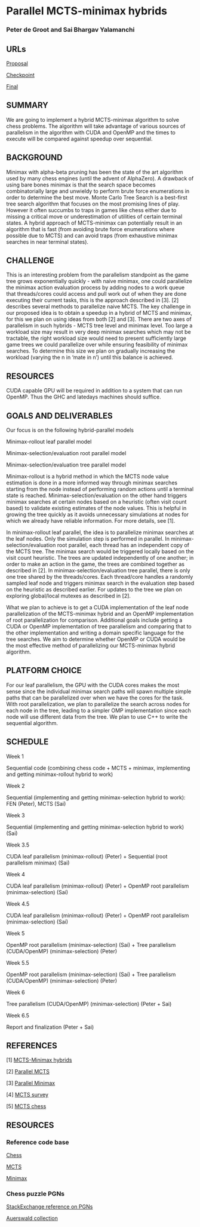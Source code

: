 # Parallel MCTS-minimax hybrids
### Peter de Groot and Sai Bhargav Yalamanchi

## URLs 
[Proposal](https://github.com/ysaibhargav/parallel-mcts-minimax-hybrids/blob/master/reports/Project_Proposal.pdf)

[Checkpoint](https://github.com/ysaibhargav/parallel-mcts-minimax-hybrids/blob/master/reports/Project_Checkpoint.pdf)

[Final](https://github.com/ysaibhargav/parallel-mcts-minimax-hybrids/blob/master/reports/Project_Final.pdf)

## SUMMARY
We are going to implement a hybrid MCTS-minimax algorithm to solve chess problems. The algorithm will take advantage of various sources of parallelism in the algorithm with CUDA and OpenMP and the times to execute will be compared against speedup over sequential.

## BACKGROUND
Minimax with alpha-beta pruning has been the state of the art algorithm used by many chess engines (until the advent of AlphaZero). A drawback of using bare bones minimax is that the search space becomes combinatorially large and unwieldy to perform brute force enumerations in order to determine the best move. Monte Carlo Tree Search is a best-first tree search algorithm that focuses on the most promising lines of play. However it often succumbs to traps in games like chess either due to missing a critical move or underestimation of utilities of certain terminal states. A hybrid approach of MCTS-minimax can potentially result in an algorithm that is fast (from avoiding brute force enumerations where possible due to MCTS) and can avoid traps (from exhaustive minimax searches in near terminal states).

## CHALLENGE
This is an interesting problem from the parallelism standpoint as the game tree grows exponentially quickly - with naive minimax, one could parallelize the minimax action evaluation process by adding nodes to a work queue that threads/cores could access and pull work out of when they are done executing their current tasks, this is the approach described in [3]. [2] describes several methods to parallelize naive MCTS. The key challenge in our proposed idea is to obtain a speedup in a hybrid of MCTS and minimax, for this we plan on using ideas from both [2] and [3]. There are two axes of parallelism in such hybrids - MCTS tree level and minimax level. Too large a workload size may result in very deep minimax searches which may not be tractable, the right workload size would need to present sufficiently large game trees we could parallelize over while ensuring feasibility of minimax searches. To determine this size we plan on gradually increasing the workload (varying the n in ‘mate in n’) until this balance is achieved.

## RESOURCES
CUDA capable GPU will be required in addition to a system that can run OpenMP. Thus the GHC and latedays machines should suffice.

## GOALS AND DELIVERABLES
Our focus is on the following hybrid-parallel models

Minimax-rollout leaf parallel model

Minimax-selection/evaluation root parallel model

Minimax-selection/evaluation tree parallel model

Minimax-rollout is a hybrid method in which the MCTS node value estimation is done in a more informed way through minimax searches starting from the node instead of performing random actions until a terminal state is reached. Minimax-selection/evaluation on the other hand triggers minimax searches at certain nodes based on a heuristic (often visit count based) to validate existing estimates of the node values. This is helpful in growing the tree quickly as it avoids unnecessary simulations at nodes for which we already have reliable information. For more details, see [1].

In minimax-rollout leaf parallel, the idea is to parallelize minimax searches at the leaf nodes. Only the simulation step is performed in parallel. In minimax-selection/evaluation root parallel, each thread has an independent copy of the MCTS tree. The minimax search would be triggered locally based on the visit count heuristic. The trees are updated independently of one another; in order to make an action in the game, the trees are combined together as described in [2]. In minimax-selection/evaluation tree parallel, there is only one tree shared by the threads/cores. Each thread/core handles a randomly sampled leaf node and triggers minimax search in the evaluation step based on the heuristic as described earlier. For updates to the tree we plan on exploring global/local mutexes as described in [2].

What we plan to achieve is to get a CUDA implementation of the leaf node parallelization of the MCTS-minimax hybrid and an OpenMP implementation of root parallelization for comparison. Additional goals include getting a CUDA or OpenMP implementation of tree parallelism and comparing that to the other implementation and writing a domain specific language for the tree searches. We aim to determine whether OpenMP or CUDA would be the most effective method of parallelizing our MCTS-minimax hybrid algorithm.

## PLATFORM CHOICE
For our leaf parallelism, the GPU with the CUDA cores makes the most sense since the individual minimax search paths will spawn multiple simple paths that can be parallelized over when we have the cores for the task. With root parallelization, we plan to parallelize the search across nodes for each node in the tree, leading to a simpler OMP implementation since each node will use different data from the tree. We plan to use C++ to write the sequential algorithm.

## SCHEDULE
Week 1

Sequential code (combining chess code + MCTS + minimax, implementing and getting minimax-rollout hybrid to work)

Week 2

Sequential (implementing and getting minimax-selection hybrid to work): FEN (Peter), MCTS (Sai)

Week 3

Sequential (implementing and getting minimax-selection hybrid to work) (Sai)

Week 3.5

CUDA leaf parallelism (minimax-rollout) (Peter) + Sequential (root parallelism minimax) (Sai)

Week 4

CUDA leaf parallelism (minimax-rollout) (Peter) + OpenMP root parallelism (minimax-selection) (Sai)

Week 4.5

CUDA leaf parallelism (minimax-rollout) (Peter) + OpenMP root parallelism (minimax-selection) (Sai)

Week 5

OpenMP root parallelism (minimax-selection) (Sai) + Tree parallelism (CUDA/OpenMP) (minimax-selection) (Peter)

Week 5.5

OpenMP root parallelism (minimax-selection) (Sai) + Tree parallelism (CUDA/OpenMP) (minimax-selection) (Peter)

Week 6

Tree parallelism (CUDA/OpenMP) (minimax-selection) (Peter + Sai)

Week 6.5

Report and finalization (Peter + Sai)


## REFERENCES

[1] [MCTS-Minimax hybrids](https://dke.maastrichtuniversity.nl/m.winands/documents/mcts-minimax_hybrids_final.pdf)

[2] [Parallel MCTS](http://citeseerx.ist.psu.edu/viewdoc/download?doi=10.1.1.159.4373&rep=rep1&type=pdf)

[3] [Parallel Minimax](http://olab.is.s.u-tokyo.ac.jp/~kamil.rocki/rocki_ppam09.pdf)

[4] [MCTS survey](http://mcts.ai/pubs/mcts-survey-master.pdf)

[5] [MCTS chess](https://www.ke.tu-darmstadt.de/lehre/arbeiten/bachelor/2012/Arenz_Oleg.pdf)

## RESOURCES
### Reference code base

[Chess](https://github.com/tobijk/simple-chess)

[MCTS](https://github.com/memo/ofxMSAmcts)

[Minimax](https://github.com/ryancesiel/tictactoe-minimax)

### Chess puzzle PGNs

[StackExchange reference on PGNs](https://chess.stackexchange.com/questions/19633/chess-puzzle-database-with-pgn-or-fen)

[Auerswald collection](http://gorgonian.weebly.com/pgn.html)
